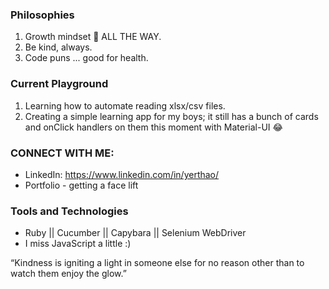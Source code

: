 
### Philosophies ###
1. Growth mindset 🌱 ALL THE WAY. 
2. Be kind, always.
3. Code puns ... good for health.

### Current Playground ###
1. Learning how to automate reading xlsx/csv files.
2. Creating a simple learning app for my boys; it still has a bunch of cards and onClick handlers on them this moment with Material-UI 😂 

### CONNECT WITH ME:
* LinkedIn: https://www.linkedin.com/in/yerthao/
* Portfolio - getting a face lift

### Tools and Technologies 
* Ruby || Cucumber || Capybara || Selenium WebDriver
* I miss JavaScript a little :) 

“Kindness is igniting a light in someone else for no reason other than to watch them enjoy the glow.”
